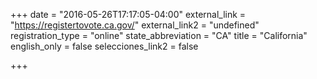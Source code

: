 +++
date = "2016-05-26T17:17:05-04:00"
external_link = "https://registertovote.ca.gov/"
external_link2 = "undefined"
registration_type = "online"
state_abbreviation = "CA"
title = "California"
english_only = false
selecciones_link2 = false


+++
